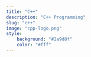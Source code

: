 ```yaml
---
title: "C++"
description: "C++ Programming"
slug: "c++"
image: "cpp-logo.png"
style:
    background: "#2a9d8f"
    color: "#fff"
---
```

